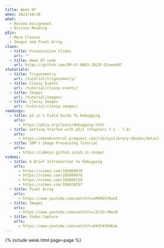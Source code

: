 ```yaml
---
title: Week 07
when: 2023/10/18
what:
  - Review Assignment
  - Discuss Reading
p5js:
  - More Classes
  - Images and Pixel Array
class:
  - title: Presentation Slides
    url: ""
  - title: Week 07 code
    url: https://github.com/DM-GY-6063-2023F-D/week07
xtutorials:
  - title: Trigonometry
    url: /tutorial/trigonometry/
  - title: Classy Events
    url: /tutorial/classy-events/
  - title: Images
    url: /tutorial/images/
  - title: Classy Images
    url: /tutorial/classy-images/
readings:
  - title: p5.js's Field Guide To Debugging
    urls:
      - https://p5js.org/learn/debugging.html
  - title: Getting Started with p5js (Chapters 7.1 - 7.8)
    urls:
      - https://ebookcentral.proquest.com/lib/nyulibrary-ebooks/detail.action?docID=4333728
  - title: IDM's Image Processing Tutorial
    urls:
      - https://idmnyu.github.io/p5.js-image/
videos:
  - title: A Brief Introduction to Debugging
    urls:
      - https://vimeo.com/105069079
      - https://vimeo.com/105080476
      - https://vimeo.com/105086159
      - https://vimeo.com/106026297
  - title: Pixel Array
    urls:
      - https://www.youtube.com/watch?v=nMUMZ5YRxHI
  - title: Images
    urls:
      - https://www.youtube.com/watch?v=i2C1hrJMwz0
  - title: Video Capture
    urls:
      - https://www.youtube.com/watch?v=bkGf4fEHKak
---
```

{% include week.html page=page %}
